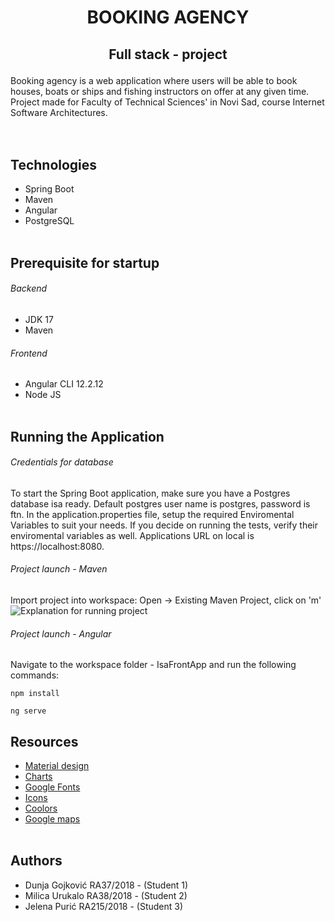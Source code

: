 # <p align="center"> BOOKING AGENCY </p> 
## <p align="center"> Full stack - project </p>
Booking agency is a web application where users will be able to book houses, boats or ships and fishing instructors on offer at any given time. 
Project made for Faculty of Technical Sciences' in Novi Sad, course Internet Software Architectures. 
<br><br><br>
## Technologies <br>
- Spring Boot
- Maven
- Angular
- PostgreSQL
<br><br>
## Prerequisite for startup <br>
###### Backend
- JDK 17 
- Maven
###### Frontend
- Angular CLI 12.2.12
- Node JS
<br><br>
## Running the Application
###### Credentials for database
To start the Spring Boot application, make sure you have a Postgres database isa ready. Default postgres user name is postgres, password is ftn.
In the application.properties file, setup the required Enviromental Variables to suit your needs. 
If you decide on running the tests, verify their enviromental variables as well. Applications URL on local is https://localhost:8080.
###### Project launch - Maven
Import project into workspace: Open -> Existing Maven Project, click on 'm' <br>
![Explanation for running project](https://assets/start.png)
###### Project launch - Angular
Navigate to the workspace folder - IsaFrontApp and run the following commands: <br>
~~~ 
npm install 
~~~
~~~
ng serve
~~~

## Resources <br>
- [Material design](docs/https://material.angular.io/.md)
- [Charts](docs/https://www.npmjs.com/package/angular2-chartjs.md)
- [Google Fonts](docs/https://fonts.google.com/.md)
- [Icons](docs/https://fonts.google.com/icons?selected=Material+Icons:euro_symbol.md)
- [Coolors](docs/https://coolors.co/cad2c5-84a98c-52796f-354f52-2f3e46.md)
- [Google maps](docs/https://www.npmjs.com/package/@angular/google-maps.md)
<br><br>
## Authors 
- Dunja Gojković RA37/2018 - (Student 1)
- Milica Urukalo RA38/2018 - (Student 2)
- Jelena Purić RA215/2018 - (Student 3)




